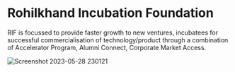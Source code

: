 # Rohilkhand Incubation Foundation
RIF is focussed to provide faster growth to new ventures, incubatees for successful commercialisation of technology/product through a combination of Accelerator Program, Alumni Connect, Corporate Market Access.


![Screenshot 2023-05-28 230121](https://github.com/techseason/rifmjpru/assets/84728353/1c659824-4636-4fd2-bd08-a19ab2d2350d)

